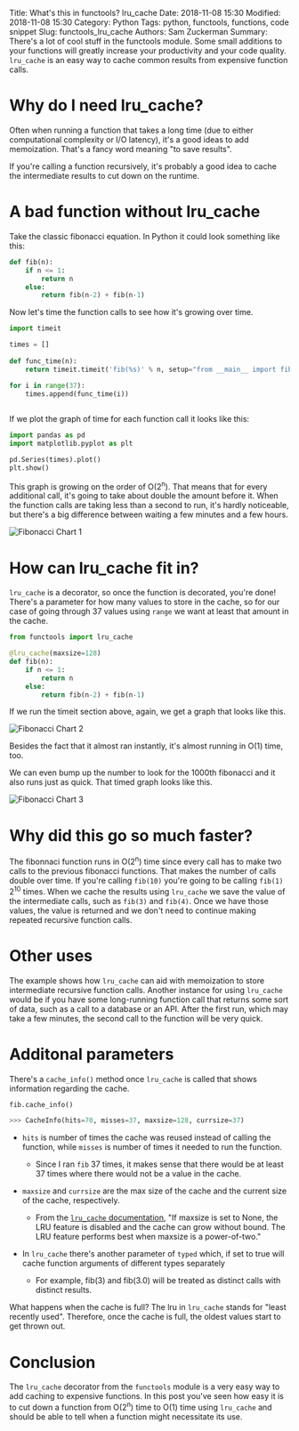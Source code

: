 Title: What's this in functools? lru_cache
Date: 2018-11-08 15:30
Modified: 2018-11-08 15:30
Category: Python
Tags: python, functools, functions, code snippet
Slug: functools_lru_cache
Authors: Sam Zuckerman
Summary: There's a lot of cool stuff in the functools module. Some small additions to your functions will greatly increase your productivity and your code quality. `lru_cache` is an easy way to cache common results from expensive function calls.

# Why do I need lru_cache?

Often when running a function that takes a long time (due to either computational complexity or I/O latency), it's a good ideas to add memoization. That's a fancy word meaning "to save results".

If you're calling a function recursively, it's probably a good idea to cache the intermediate results to cut down on the runtime.

# A bad function without lru_cache

Take the classic fibonacci equation. In Python it could look something like this:

```python
def fib(n):
    if n <= 1:
        return n
    else:
        return fib(n-2) + fib(n-1)
```  

Now let's time the function calls to see how it's growing over time.

```python
import timeit

times = []
 
def func_time(n):
    return timeit.timeit('fib(%s)' % n, setup="from __main__ import fib", number=1)

for i in range(37):
    times.append(func_time(i))
    
```

If we plot the graph of time for each function call it looks like this:

```python
import pandas as pd
import matplotlib.pyplot as plt

pd.Series(times).plot()
plt.show()
```

This graph is growing on the order of O(2<sup>n</sup>). That means that for every additional call, it's going to take about double the amount before it. When the function calls are taking less than a second to run, it's hardly noticeable, but there's a big difference between waiting a few minutes and a few hours.

![Fibonacci Chart 1]({static}/images/functools_lru_cache_Figure_1.png)

# How can lru_cache fit in?

`lru_cache` is a decorator, so once the function is decorated, you're done! There's a parameter for how many values to store in the cache, so for our case of going through 37 values using `range` we want at least that amount in the cache.


```python
from functools import lru_cache

@lru_cache(maxsize=128)
def fib(n):
    if n <= 1:
        return n
    else:
        return fib(n-2) + fib(n-1)
```   


If we run the timeit section above, again, we get a graph that looks like this.

![Fibonacci Chart 2]({static}/images/functools_lru_cache_Figure_2.png)


Besides the fact that it almost ran instantly, it's almost running in O(1) time, too.

We can even bump up the number to look for the 1000th fibonacci and it also runs just as quick. That timed graph looks like this.

![Fibonacci Chart 3]({static}/images/functools_lru_cache_Figure_3.png)

# Why did this go so much faster?

The fibonnaci function runs in O(2<sup>n</sup>) time since every call has to make two calls to the previous fibonacci functions. That makes the number of calls double over time. If you're calling `fib(10)` you're going to be calling `fib(1)` 2<sup>10</sup> times. When we cache the results using `lru_cache` we save the value of the intermediate calls, such as `fib(3)` and `fib(4)`. Once we have those values, the value is returned and we don't need to continue making repeated recursive function calls.

# Other uses

The example shows how `lru_cache` can aid with memoization to store intermediate recursive function calls. Another instance for using `lru_cache` would be if you have some long-running function call that returns some sort of data, such as a call to a database or an API. After the first run, which may take a few minutes, the second call to the function will be very quick.

# Additonal parameters

There's a `cache_info()` method once `lru_cache` is called that shows information regarding the cache.

```python
fib.cache_info()

>>> CacheInfo(hits=70, misses=37, maxsize=128, currsize=37)
```

 - `hits` is number of times the cache was reused instead of calling the function, while `misses` is number of times it needed to run the function.
     - Since I ran `fib` 37 times, it makes sense that there would be at least 37 times where there would not be a value in the cache.
 
 

- `maxsize` and `currsize` are the max size of the cache and the current size of the cache, respectively.
    - From the [`lru_cache` documentation](https://docs.python.org/3/library/functools.html#functools.lru_cache), "If maxsize is set to None, the LRU feature is disabled and the cache can grow without bound. The LRU feature performs best when maxsize is a power-of-two."

- In `lru_cache` there's another parameter of `typed` which, if set to true will cache function arguments of different types separately 

    - For example, fib(3) and fib(3.0) will be treated as distinct calls with distinct results.

What happens when the cache is full? The lru in `lru_cache` stands for "least recently used". Therefore, once the cache is full, the oldest values start to get thrown out.

# Conclusion

The `lru_cache` decorator from the `functools` module is a very easy way to add caching to expensive functions. In this post you've seen how easy it is to cut down a function from O(2<sup>n</sup>) time to O(1) time using `lru_cache` and should be able to tell when a function might necessitate its use.